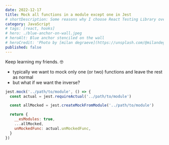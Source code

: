 ```yaml
---
date: 2022-12-17
title: Mock all functions in a module except one in Jest
# shortDescription: Some reasons why I choose React Testing Library over Enzyme for testing React components
category: JavaScript
# tags: [react, hooks]
# hero: ./blue-anchor-on-wall.jpeg
# heroAlt: Blue anchor stenciled on the wall
# heroCredit: 'Photo by [milan degraeve](https://unsplash.com/@milandegraeve)'
published: false
---
```


Keep learning my friends. 🤓

- typically we want to mock only one (or two) functions and leave the rest as normal
- but what if we want the inverse?

```js
jest.mock('../path/to/module', () => {
  const actual = jest.requireActual('../path/to/module')

  const allMocked = jest.createMockFromModule('../path/to/module')

  return {
    __esModules: true,
    ...allMocked,
    unMockedFunc: actual.unMockedFunc,
  }
})
```
